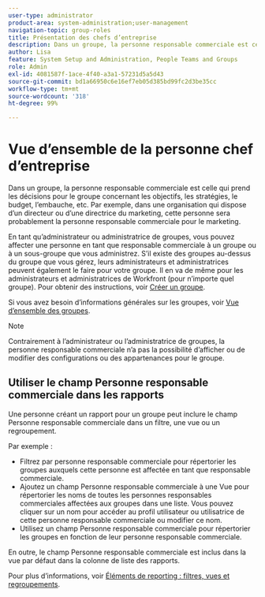 ```yaml
---
user-type: administrator
product-area: system-administration;user-management
navigation-topic: group-roles
title: Présentation des chefs d’entreprise
description: Dans un groupe, la personne responsable commerciale est celle qui prend les décisions pour le groupe concernant les objectifs, les stratégies, le budget, l’embauche, etc. Par exemple, dans une organisation qui dispose d’un directeur ou d’une directrice du marketing, cette personne sera probablement la personne responsable commerciale pour le marketing.
author: Lisa
feature: System Setup and Administration, People Teams and Groups
role: Admin
exl-id: 4081587f-1ace-4f40-a3a1-57231d5a5d43
source-git-commit: bd1a66950c6e16ef7eb05d385bd99fc2d3be35cc
workflow-type: tm+mt
source-wordcount: '318'
ht-degree: 99%

---
```


# Vue d’ensemble de la personne chef d’entreprise

Dans un groupe, la personne responsable commerciale est celle qui prend les décisions pour le groupe concernant les objectifs, les stratégies, le budget, l’embauche, etc. Par exemple, dans une organisation qui dispose d’un directeur ou d’une directrice du marketing, cette personne sera probablement la personne responsable commerciale pour le marketing.

En tant qu’administrateur ou administratrice de groupes, vous pouvez affecter une personne en tant que responsable commerciale à un groupe ou à un sous-groupe que vous administrez. S’il existe des groupes au-dessus du groupe que vous gérez, leurs administrateurs et administratrices peuvent également le faire pour votre groupe. Il en va de même pour les administrateurs et administratrices de Workfront (pour n’importe quel groupe). Pour obtenir des instructions, voir [Créer un groupe](../../../administration-and-setup/manage-groups/create-and-manage-groups/create-a-group.md).

Si vous avez besoin d’informations générales sur les groupes, voir [Vue d’ensemble des groupes](../../../administration-and-setup/manage-groups/groups-overview/groups.md).

>[!NOTE]
>
>Contrairement à l’administrateur ou l’administratrice de groupes, la personne responsable commerciale n’a pas la possibilité d’afficher ou de modifier des configurations ou des appartenances pour le groupe.

<!--
>DRAFTED IN FLARE:
>At this point the field is added for mainly reporting purposes.>
>
-->

## Utiliser le champ Personne responsable commerciale dans les rapports

Une personne créant un rapport pour un groupe peut inclure le champ Personne responsable commerciale dans un filtre, une vue ou un regroupement.

Par exemple :

* Filtrez par personne responsable commerciale pour répertorier les groupes auxquels cette personne est affectée en tant que responsable commerciale.
* Ajoutez un champ Personne responsable commerciale à une Vue pour répertorier les noms de toutes les personnes responsables commerciales affectées aux groupes dans une liste. Vous pouvez cliquer sur un nom pour accéder au profil utilisateur ou utilisatrice de cette personne responsable commerciale ou modifier ce nom.
* Utilisez un champ Personne responsable commerciale pour répertorier les groupes en fonction de leur personne responsable commerciale.

En outre, le champ Personne responsable commerciale est inclus dans la vue par défaut dans la colonne de liste des rapports.

Pour plus d’informations, voir [Éléments de reporting : filtres, vues et regroupements](../../../reports-and-dashboards/reports/reporting-elements/reporting-elements-filters-views-groupings.md).
